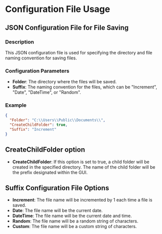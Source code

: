 # Configuration File Usage

## JSON Configuration File for File Saving

### Description

This JSON configuration file is used for specifying the directory and file naming convention for saving files.

### Configuration Parameters

- **Folder**: The directory where the files will be saved.
- **Suffix**: The naming convention for the files, which can be "Increment", "Date", "DateTime", or "Random".

### Example
```json
{
  "Folder": "C:\\Users\\Public\\Documents\\",
  "CreateChildFolder": true,
  "Suffix": "Increment"
}
```

## CreateChildFolder option

- **CreateChildFolder**: If this option is set to true, a child folder will be created in the specified directory. The name of the child folder will be the prefix designated within the GUI.

## Suffix Configuration File Options
- **Increment**: The file name will be incremented by 1 each time a file is saved.
- **Date**: The file name will be the current date.
- **DateTime**: The file name will be the current date and time.
- **Random**: The file name will be a random string of characters.
- **Custom**: The file name will be a custom string of characters.